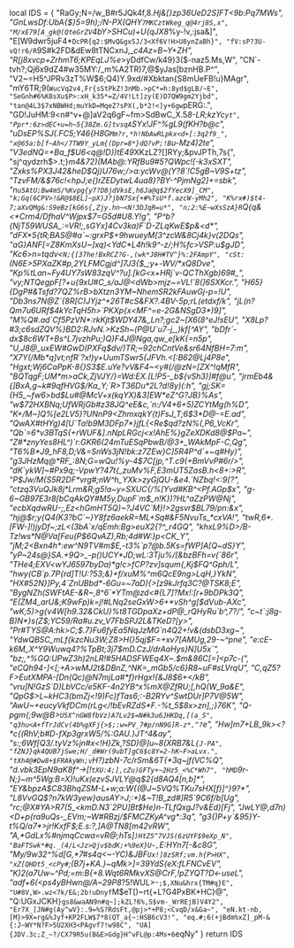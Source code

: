local IDS = {
"RaGy;N=/w_B#r5JQk4f,8.*Hj&[}zp36UeD2S]FT<9b:Pq7MWs",
"GnLwsDf:UbA{$}5=9h);/N-PX(QHY`7MKCztWkeg_q@4rj8S,x",
"M/xE79[A_gk@(QteGrZV`4bY>SHCu)+U{qJX8*%y-!v,:jsa&]",
"E[W9dwr5juF4*`DcPR{q2:$MvQ&gxSJ/3<Xf6V!H>U8ynZaBh}",
"fV:sP?3U-vQ!r6/R`9S#k2FD&dEw8tTNCxnJ,_*c4Az=B~Y+ZH",
"R[j8xvcp+ZrhmT6;KPEqLJ%e*>yDdfCw/k49}3($-naz5.Ms,W",
"CN`-tvh?;Qj6x9dZ4#w35MY:/_m%A2TR)7,@$yJas[bznHB.P^",
"V2~=H5^JPRv3zT%W$6;Q4)Y.9xd/#Xbktan{S8mUeFB!u}MAgr",
"mY6TR;9(`WucVq2v4,Fr{sStPkZ!3nMb.>pC*=h:8yd$gLB/~E",
"SeGnh#6%K8sXu$P>:xH_k35*=Z/4V!Lt]zy(E)D7QW9gm2Yjbd",
"tan@4L3$7xNBWHd;muYkD=MqeZ?sPX(,b*2!<]y+6gw`pERG:.",
"GD!JuHM:9<n#^v+@]aV2q6gF~fm>SdBwC_X.5*8-LR;kzYc`yt",
"Ppr*:6z>dEC+u=h~5{38Zm.G]tvsqA`SYx!JF^%gL9(fKH?b@c",
"uDsEP%SJ(.FC5;Y46{H8G`Mm?r,*h!NbAwRLpkx<d+[:3q2f9_",
"x@65a:b[f~Ah</7TW9Y_yLm{(Dpr=8*}dQ?vP;!B`u-Mz4)2te",
"V3edNQ=+Ba_f$U6<q@!D})tE49*XKzLZ?[]RYy;&pvJPTh,7s{",
"sj^qydzrh$>.t;}_m4&72)(MAb@:YRfBu9#5?QWpc![-k3xSXT",
"Zxks%PX3J42&heD$Qj)U76w;/>a:ycWv@(Y?8`!C5gB~V9S+tz",
"TzvFM/&$76c!<hpJ;e{)rZEDytwL4ua8}?BY-^PjmNg2]+=sbk",
"n`u5AtU;Bw4mS/%Kvpg{y7?D8jdVksE,h6Ja@q$2fYecX9]_CM",
"k;Gq(6CPV>!&R@$8EL]~pX)J?jbN7Sx{+#%TsU*f.azcW-yMh2",
"K%rx#)$t4-7;aXvQMg&:S9eBz[kG6s{,Zjy.hn~<N!3DJqR=u*",
"n;2:%E~wXsSzA}R`Q{q&<*Crm4/DfhaV^Wjpx$7=G5d#U8.Y!g",
"P^b?{NjT59WUSA_:=VR!;,sGYx]4Cv3ka)F`D-ZLqKwE$p&<d*",
"dFX*5{tR;BAS@#a`~:grxP$+9hwueyM[3^zcW&8Cj4k}v(2DQs",
"aG}ANF[=Z8KmXsU~]xq)<YdC*L4h!k9^-z/;H%fc>VSP:u$gJD",
"Kc6>n=tqdv<`N;{[37he!BxRCZ?G-,(wk*J8H#TV^}%:2FAmpY",
"cSt:`(N6E>5PXaZK#p,2YLFMCgjd^]7J3{$_;y+-WV/*xQ8Dve",
"Kp%tLan~Fy4UY7sW83zqV^?u].[kG<x+HRj`v-QCThXgb)69#_",
"vy;NTQegpF[?+u{9xU#C_s/aJ@<dWb>mjz~=VL!`8(]6SXKcr.",
"H65}{DgP#&Tsfd?7QZ%rB>bXtzn3YM~NhemSR2kFAuwGj-p=!U",
"Db3ns7N@Z`{8R[C)JYjz^+26T#cS&FX?.4BV-5p;rL(etdxf/k",
"jL(n?Qm7u6URf$4kYcTqH5h>`PKXp{x<MF^=e-2G&NSgD3*)9]",
"M%Q#.ad`Cf5PzVN*:rkKjt$WDY47&_Ln?;gc2~[X6(8^eJ!sEU",
"X8Lp?#3;c6sdZQV%}BD2:RJvN.>KzSh~(P@U`u7-j_,)kf[^AY",
"bDfr`-dx$8c6WT+Bs^L7jvzhPu;)Q}F4J@Nga,qw_e[kK{=n5p",
"U,J8@_uxEW#GwD(PXFq$dv/)TR;~92chCntVe&sr64NfBH=7:m",
"X7Y(/Mb*q]vt;nfR`?x!)y+UumTSwr5{JFVh.<[:B62@Lj4P8e",
"Hgxt;Wj6CaPpK-8{}S3$E.uYe?vV&F4~<y#(/@zN=[ZX^!qMfR",
"BQTqgF;UM*m>aCk,ZjVJY/}=Wd:EX.(L!P5-_b${vSh3)]#f@u",
"jrmEb4&{]BxA,g~k#9qfHVG$/Ka_Y;`R>T36Du*2L?d!8y)(:h",
"gj;SK={H5_~fw6>bd$Lu#@McV+x(kqYX)&3]EW*eZ^G?JB}%As",
"w$72HXBNq;UfWRjGb#z38JQ^eE&c,`n:/V4*6+5)ZCYtMg(h%D",
"K+/M~]Q%[e2LV5}?UNnP9<ZhmxqkY{t)FsJ_T;6$3*D@-=E.ad",
"QwAX#tHYg)4[U`Ta!b9M3DFp7*}jfL{<Re$qd?zN%(,P6_VcKr",
"Qb`=6*v3BTqS{+rWUF&].nNpLRGcj<x!AhE%}gZeXDKd8@$Pa~",
"Z#*znyYes8HL^)`r:GKR6(24mTuESqPbwB/@3+_WAkMpF-C,Qg",
"T6%B*J9_hF8,D;V&=SnWs3jN!bk:z7ZEw}C]5R4P^d`+~q#Hy)",
"g3JHzMq@*RF_:8N;G=wQu!%y-4$7C[jp,^T.c9(+BmVvP#6r/>",
"dK`ykW]~#Px9q;-VpwY?47t{_zuMv%F,E3mUT5ZasB.h<8+:>R",
"P$Jw/M{S5R2DF*vrg#;nW^h_YXk>zyGjQU-&e4.`NZbq!<:9[?",
"ctzq3VuQJk8j*Lrm&R;g5!a~y=SXUC{/%[Yvd#KB^<Pf.AGp$x",
"g-6~GB97E3r8[bCqAkQY#M5y,DupF`m$_n!K})?HL^aZzPW@Nj",
"ecbXqdwRU-;,Ez<hGmHT5Q)~?J4VC`M}!>2gsvr$BL79/pn:&x",
"hj@$r;y{Q4(K3?bC`~}Y8fz6aekR=ML+Sq#&F5NvuTs_*cxVA!",
"twR,6*.[FW-]!)jyDf~;zL<(3bA`x/qEmh:Bg>euX2{?^_r4GQ",
"khxL9%D>/B-Tz!ws*N@Va[Feu(P$6QvAZ),Rb;4d#W:}p<CK_Y",
"jM;2<Bxn4h*:ew^N9TV#m$E,-t3%`p?@b.5Ks=fWP]A[Q~dS}Y",
"yP~24s@}SA.+9Q>_-p()UCY*JD;wL:3Tju%/[&bzBFh=v{`86r",
"THe4;EXV<wYJ6597byDa)*g!c>fCP?zv]squm{,Kj$FQ^Gph/L",
"hwy(CB`p.7P{rd]T!U:?53;&)+f/xuM%^m6QcE9ng>LqH,}YkN",
"HX#52N}]Py,4`ZnUBbd*-6Gu=~7aD){>[z9kJrfq3C?@TSK8;E",
"BygNZh(SWFtAE-&R~,8^6`*YTm@zd<#{L7]?Mx!:[r+9bDPk3Q",
"E(ZM4_arU&;K9wFp)k=j!#LNq2seGxW>6+*vSh^g[$dVub-AXc",
"wK;5)>g{v4W[h9.32&CkU}%t8TGDpaXz+dP@_rQHyRu`b^,7?/",
"c~t`:j8g-B)N*}s(Z$;YC59/Ra#u.zv_V7FbSPJ2L&TKeD?[y>",
"Pr#TYS@A:hk>C;$.7}Fu6fyEa5NqJzMG`n4Q2+!v&(dsbD3xg~",
"YdwQBSC_mLf{kzcNu3W;Z8>H(}5qj$F=+xv7[AMUg,29-~^pne",
"e:cE-k6M_X^Y9Wuwq4?%TpBt;3j7$mD.CzJ/drAaHys}N]U5x`",
"bz;,^%GQ:UPwZ3h)2nLR!#5HADSFWEq4X~.$m&86C[=]<p7c-(",
"eCQh94-]<[;+A>wMJ2t&DBnZ,^NK=_mGb5/c6}R8~uF#sLVrqU",
"C,qZ5?F>EutXMPA-[Dn(Qc)@N7mjLa#*f}rHgx!{&J8$6+</kB",
"vru]N!GzS`D)LbVCc/e5KF-4n2YB^x%mX@ZfRU;[,hQ(W_9a&E",
"QpG$>L~kHC3(bmZj<!9)Fc}fTas6;:-B2RYv^SwtDUr]P7V@5W",
"AwU~+eucyVkfDCm(rLg</!bEvRZdS*F.-%t_5$8x>zn],;}76K",
"Q-pgm{;9w@B>`U5X^nGW8fbVz)A7Lv2$=N#k3u6JHKDq,[(a_S",
"q3hu<A+fTrJdCv(4b%gXFj{>$;:w=PV_7#p/nN9G]R-z*,^?`e",
"Hw]m7+LB_9k><?*c{(RhV;b#D-fXp3grxW5/%:GAU.}JT^4&ay",
"s:;6Wf[Q3/.tyVz%jn#x<!H}*Zk,?SD)@]u~8(XRB7&L`{J-PA",
"fZNJ}qk4QUB7jSwe;H/_d#Wr(9ubT]gC6$c8Y=2-hK~F>aLvx.",
"tXh4@#Dw8+$FRAkyWn;v`H?)zbN-7c/rSm&6T{*3q~jf(VC%_Q",
"d.vbk3EpN9aK8f^->[!`tXU:4;],cZu)GFTy+~2Hz5_<%C*Wh7",
"hMD`9r-N;}~m^5Wg:B=X)!uKx(ezvSJVLY@q$2{d8AQ4[n,b]*",
"EY&bpzA$C83BhqZSM-L+w;a:W{(@J~5VQ%TKu7sHX[f)]^}9?*",
"L8VvGQ$?n7kW3yew}ausAY>J;:*)&~T!B_zd#]R5`9C6f/b[Ug",
"rc;@X#YA>R7(5_<kmD.N3`2PU]Bt$He}n-TLfQxgJ?v&Ed)[Fj",
"JwLY@,d7n)<D+p{ra9uQs-_EVm;~W#RBzj/$FMCZKyA^vg*:3q",
"g3{)P+y`&95}Y-t%Q/a7*>jr!KxfF$;E.s:?,]A@TN8[m42vRW",
"A,*GdLx%#njmqCcwa=vR@;hTs]`)HtZ5^7VJS(6zUYF$9eXp_N",
"BaFTSwk*#q._(4/L<Jz>Qjv$bdK;+%9eX}U~,`E:HYn7[-&c8G",
"My/9w32^%d[G,*7#s4q<_~-YC)&JBF`Ux!]8zSRf;vm.h{P>HX",
"xZ[QHDt5_<cPy#`;(B7j+KA.}~qMk>]=39YdS*{eX:fLFNCvEV",
"K)2(a7Uw~^Pd;=m:B{+8.Wqt6RMkvXS@CrF,!pZYQT?D<-useL",
"adf+6(<ps4yBHwn@/A~29P8_?5!WUL>-`;$,XNu&hrx{TM#q}E",
"U#8V,W>.wz<7k/E&;2b!uDnyf`M$eT[)~rt{+L?G4PxBK*HC}@",
"Q:UGxJCKH`}gs8&waAN9n#q~];kZL?6%,S$vm-_WrREjB)V4Y2",
"Er7X_[JN#g(Ay^wV}:.9=%S?RdsFt,@pj>*+P8;<CvqD/x&Ga~",
"eN.kt-nb,[M}>9X=rg&%Jyf+KP2FLW$7*8(QT_a{~:HSB6cV3!",
"eq.#;6(+jBdm%xZ]_pM-&{:J~WY*N?F>5U2XH3<PAgvf7!w98C",
"UA]{JDV.3c;Z_~?/CX79R5u(B&E>Gdg}H^vFL@p:4Ms+6`eqNy"
}
return IDS
